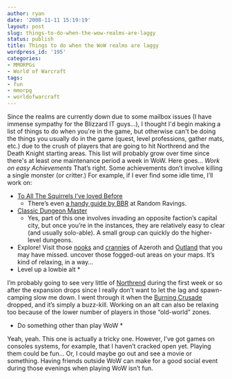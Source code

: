 ```yaml
---
author: ryan
date: '2008-11-11 15:19:19'
layout: post
slug: things-to-do-when-the-wow-realms-are-laggy
status: publish
title: Things to do when the WoW realms are laggy
wordpress_id: '195'
categories:
- MMORPGs
- World of Warcraft
tags:
- fun
- mmorpg
- worldofwarcraft
---
```


Since the realms are currently down due to some mailbox issues (I have
immense sympathy for the Blizzard IT guys...), I thought I'd begin
making a list of things to do when you're in the game, but otherwise
can't be doing the things you usually do in the game (quest, level
professions, gather mats, etc.) due to the crush of players that are
going to hit Northrend and the Death Knight starting areas. This list
will probably grow over time since there's at least one maintenance
period a week in WoW. Here goes... *Work on easy Achievements* That’s
right. Some achievements don’t involve killing a single monster (or
critter.) For example, if I ever find some idle time, I’ll work on:

-   [To All The Squirrels I’ve loved
    Before](http://www.wowhead.com/?achievement=1206 "To All The Squirrels I've Loved Before - Achievement - World of Warcraft")
    - There’s even [a handy guide by
    BBR](http://rrvs.blogspot.com/2008/11/search-and-find.html "Random Ravings of Warcraft: Search and Find")
    at Random Ravings.
-   [Classic Dungeon
    Master](http://www.wowhead.com/?achievement=1283 "Classic Dungeonmaster - Achievement - World of Warcraft")
    - Yes, part of this one involves invading an opposite faction’s
    capital city, but once you’re in the instances, they are relatively
    easy to clear (and usually solo-able). A small group can quickly do
    the higher-level dungeons.
-   Explore! Visit those
    [nooks](http://www.wowhead.com/?achievement=42 "Explore Eastern Kingdoms - Achievement - World of Warcraft")
    and
    [crannies](http://www.wowhead.com/?achievement=43 "Explore Kalimdor - Achievement - World of Warcraft")
    of Azeroth and
    [Outland](http://www.wowhead.com/?achievement=44 "Explore Outland - Achievement - World of Warcraft")
    that you may have missed. uncover those fogged-out areas on your
    maps. It’s kind of relaxing, in a way…
-   Level up a lowbie alt \*

I’m probably going to see very little of
[Northrend](http://www.wowhead.com/?maps=-5 "Maps - World of Warcraft")
during the first week or so after the expansion drops since I really
don’t want to let the lag and spawn-camping slow me down. I went through
it when the [Burning
Crusade](http://www.wowwiki.com/World_of_Warcraft:_The_Burning_Crusade "World of Warcraft: The Burning Crusade - WoWWiki - Your guide to the World of Warcraft")
dropped, and it’s simply a buzz-kill. Working on an alt can also be
relaxing too because of the lower number of players in those “old-world”
zones.

-   Do something other than play WoW \*

Yeah, yeah. This one is actually a tricky one. However, I’ve got games
on consoles systems, for example, that I haven’t cracked open yet.
Playing them could be fun… Or, I could maybe go out and see a movie or
something. Having friends outside WoW can make for a good social event
during those evenings when playing WoW isn’t fun.
